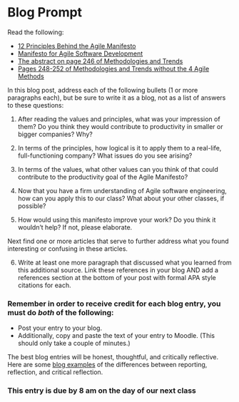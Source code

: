# Blog Prompt 

Read the following:
- [12 Principles Behind the Agile Manifesto](https://www.agilealliance.org/agile101/12-principles-behind-the-agile-manifesto/)
- [Manifesto for Agile Software Development](https://www.agilealliance.org/agile101/the-agile-manifesto/)
- [The abstract on page 246 of Methodologies and Trends](https://www.researchgate.net/profile/Samar-Alsaqqa/publication/342848746_Agile_Software_Development_Methodologies_and_Trends/links/5f09bcdfa6fdcc4ca45e36f0/Agile-Software-Development-Methodologies-and-Trends.pdf)
- [Pages 248-252 of Methodologies and Trends without the 4 Agile Methods](https://www.researchgate.net/profile/Samar-Alsaqqa/publication/342848746_Agile_Software_Development_Methodologies_and_Trends/links/5f09bcdfa6fdcc4ca45e36f0/Agile-Software-Development-Methodologies-and-Trends.pdf)

In this blog post, address each of the following bullets (1 or more paragraphs each), but be sure to write it as a blog, not as a list of answers to these questions:

  1. After reading the values and principles, what was your impression of them? Do you think they would contribute to productivity in smaller or bigger companies? Why?

  2. In terms of the principles, how logical is it to apply them to a real-life, full-functioning company? What issues do you see arising?

  3. In terms of the values, what other values can you think of that could contribute to the productivity goal of the Agile Manifesto?

  4. Now that you have a firm understanding of Agile software engineering, how can you apply this to our class? What about your other classes, if possible?

  5. How would using this manifesto improve your work? Do you think it wouldn’t help? If not, please elaborate.

Next find one or more articles that serve to further address what you found interesting or confusing in these articles.

  6.  Write at least one more paragraph that discussed what you learned from this additional source. Link these references in your blog AND add a references section at the bottom of your post with formal APA style citations for each.

### Remember in order to receive credit for each blog entry, you must do *both* of the following:

- Post your entry to your blog.
- Additionally, copy and paste the text of your entry to Moodle. (This should only take a couple of minutes.)

The best blog entries will be honest, thoughtful, and critically reflective. Here are some [blog examples](blogreflection.md)
of the differences between reporting, reflection, and critical reflection.

### This entry is due by 8 am on the day of our next class
